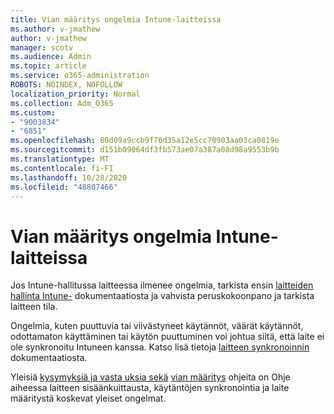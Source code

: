 ```yaml
---
title: Vian määritys ongelmia Intune-laitteissa
ms.author: v-jmathew
author: v-jmathew
manager: scotv
ms.audience: Admin
ms.topic: article
ms.service: o365-administration
ROBOTS: NOINDEX, NOFOLLOW
localization_priority: Normal
ms.collection: Adm_O365
ms.custom:
- "9003834"
- "6851"
ms.openlocfilehash: 80d09a9ccb9f76d35a12e5cc70903aa03ca0819e
ms.sourcegitcommit: d151b09064df3fb573ae07a387a08d98a9553b9b
ms.translationtype: MT
ms.contentlocale: fi-FI
ms.lasthandoff: 10/28/2020
ms.locfileid: "48807466"
---
```

# <a name="troubleshooting-problems-with-intune-devices"></a>Vian määritys ongelmia Intune-laitteissa

Jos Intune-hallitussa laitteessa ilmenee ongelmia, tarkista ensin [laitteiden hallinta Intune-](https://docs.microsoft.com/mem/intune/protect/endpoint-security-manage-devices) dokumentaatiosta ja vahvista peruskokoonpano ja tarkista laitteen tila.

Ongelmia, kuten puuttuvia tai viivästyneet käytännöt, väärät käytännöt, odottamaton käyttäminen tai käytön puuttuminen voi johtua siitä, että laite ei ole synkronoitu Intuneen kanssa. Katso lisä tietoja [laitteen synkronoinnin](https://docs.microsoft.com/mem/intune/remote-actions/device-sync) dokumentaatiosta.

Yleisiä [kysymyksiä ja vasta uksia sekä](https://docs.microsoft.com/mem/intune/configuration/device-profile-troubleshoot) [vian määritys](https://docs.microsoft.com/mem/intune/configuration/troubleshoot-policies-in-microsoft-intune) ohjeita on Ohje aiheessa laitteen sisäänkuittausta, käytäntöjen synkronointia ja laite määritystä koskevat yleiset ongelmat.
